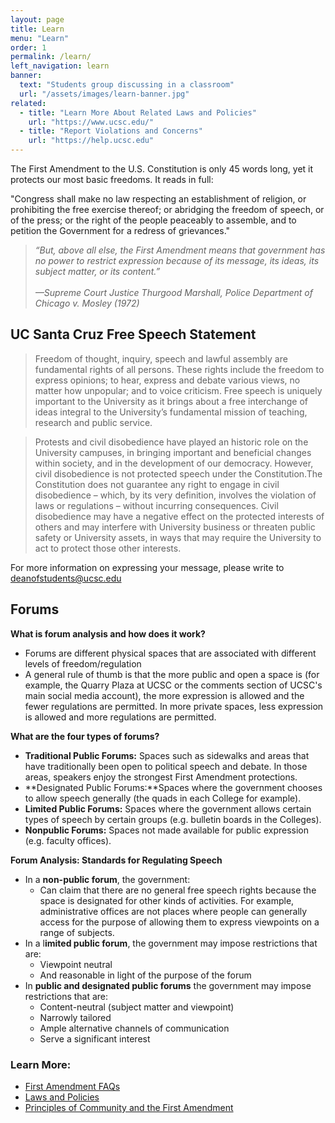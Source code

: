 ```yaml
---
layout: page
title: Learn
menu: "Learn"
order: 1
permalink: /learn/
left_navigation: learn
banner:
  text: "Students group discussing in a classroom"
  url: "/assets/images/learn-banner.jpg"
related:
  - title: "Learn More About Related Laws and Policies"
    url: "https://www.ucsc.edu/"
  - title: "Report Violations and Concerns"
    url: "https://help.ucsc.edu"
---
```


The First Amendment to the U.S. Constitution is only 45 words long, yet it protects our most basic freedoms. It reads in full:

"Congress shall make no law respecting an establishment of religion, or prohibiting the free exercise thereof; or abridging the freedom of speech, or of the press; or the right of the people peaceably to assemble, and to petition the Government for a redress of grievances."
<br>
>*“But, above all else, the First Amendment means that government has no power to restrict expression because of its message, its ideas, its subject matter, or its content.”<br/><br />
—Supreme Court Justice Thurgood Marshall, Police Department of Chicago v. Mosley (1972)*


## UC Santa Cruz Free Speech Statement

> Freedom of thought, inquiry, speech and lawful assembly are fundamental rights of all persons. These rights include the freedom to express opinions; to hear, express and debate various views, no matter how unpopular; and to voice criticism. Free speech is uniquely important to the University as it brings about a free interchange of ideas integral to the University’s fundamental mission of teaching, research and public service.

> Protests and civil disobedience have played an historic role on the University campuses, in bringing important and beneficial changes within society, and in the development of our democracy. However, civil disobedience is not protected speech under the Constitution.The Constitution does not guarantee any right to engage in civil disobedience – which, by its very definition, involves the violation of laws or regulations – without incurring consequences. Civil disobedience may have a negative effect on the protected interests of others and may interfere with University business or threaten public safety or University assets, in ways that may require the University to act to protect those other interests.

For more information on expressing your message, please write to [deanofstudents@ucsc.edu](mailto:deanofstudents@ucsc.edu)

## Forums

  **What is forum analysis and how does it work?**

- Forums are different physical spaces that are associated with different levels of freedom/regulation
- A general rule of thumb is that the more public and open a space is (for example, the Quarry Plaza at UCSC or the comments section of UCSC's main social media account), the more expression is allowed and the fewer regulations are permitted. In more private spaces, less expression is allowed and more regulations are permitted.
 

**What are the four types of forums?**

- **Traditional Public Forums:** Spaces such as sidewalks and areas that have traditionally been open to political speech and debate. In those areas, speakers enjoy the strongest First Amendment protections.
- **Designated Public Forums:**Spaces where the government chooses to allow speech generally (the quads in each College for example).
- **Limited Public Forums:** Spaces where the government allows certain types of speech by certain groups (e.g. bulletin boards in the Colleges).
- **Nonpublic Forums:** Spaces not made available for public expression (e.g. faculty offices).

  
**Forum Analysis: Standards for Regulating Speech**

- In a **non-public forum**, the government:
    - Can claim that there are no general free speech rights because the space is designated for other kinds of activities. For example, administrative offices are not places where people can generally access for the purpose of allowing them to express viewpoints on a range of subjects.
- In a l**imited public forum**, the government may impose restrictions that are:
    - Viewpoint neutral
    - And reasonable in light of the purpose of the forum
- In **public and designated public forums** the government may impose restrictions that are:
    - Content-neutral (subject matter and viewpoint)
    - Narrowly tailored
    - Ample alternative channels of communication
    - Serve a significant interest

  

### Learn More:
* [First Amendment FAQs](first-amendment-faqs.html)
* [Laws and Policies](laws-policies.html)
* [Principles of Community and the First Amendment](principles-community-first-amendment.html)


